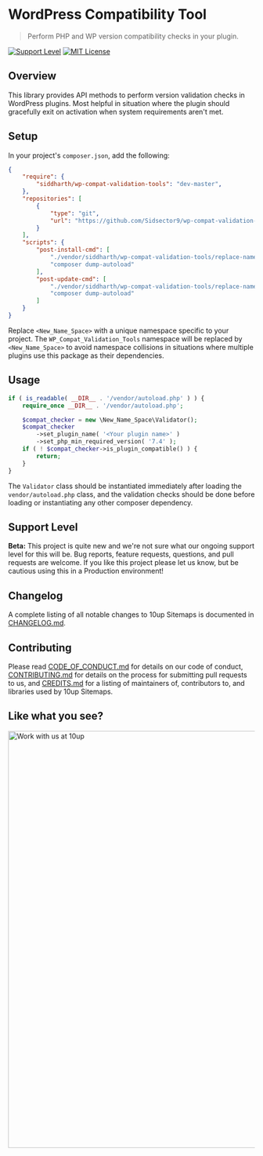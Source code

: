 # WordPress Compatibility Tool

> Perform PHP and WP version compatibility checks in your plugin.

[![Support Level](https://img.shields.io/badge/support-beta-blueviolet.svg)](#support-level) [![MIT License](https://img.shields.io/github/license/10up/wp-compat-validation-tool.svg)](https://github.com/10up/wp-compat-validation-tool/blob/trunk/LICENSE.md)

## Overview

This library provides API methods to perform version validation checks in WordPress plugins.
Most helpful in situation where the plugin should gracefully exit on activation when system requirements aren't met.

## Setup

In your project's `composer.json`, add the following:

```json
{
    "require": {
        "siddharth/wp-compat-validation-tools": "dev-master",
    },
    "repositories": [
        {
            "type": "git",
            "url": "https://github.com/Sidsector9/wp-compat-validation-tools.git"
        }
    ],
    "scripts": {
        "post-install-cmd": [
            "./vendor/siddharth/wp-compat-validation-tools/replace-namespace.sh <New_Name_Space>",
            "composer dump-autoload"
        ],
        "post-update-cmd": [
            "./vendor/siddharth/wp-compat-validation-tools/replace-namespace.sh <New_Name_Space>",
            "composer dump-autoload"
        ]
    }
}
```

Replace `<New_Name_Space>` with a unique namespace specific to your project.
The `WP_Compat_Validation_Tools` namespace will be replaced by `<New_Name_Space>` to avoid namespace collisions in situations where multiple plugins use this package as their dependencies.

## Usage

```php
if ( is_readable( __DIR__ . '/vendor/autoload.php' ) ) {
	require_once __DIR__ . '/vendor/autoload.php';

	$compat_checker = new \New_Name_Space\Validator();
	$compat_checker
		->set_plugin_name( '<Your plugin name>' )
		->set_php_min_required_version( '7.4' );
	if ( ! $compat_checker->is_plugin_compatible() ) {
		return;
	}
}
```

The `Validator` class should be instantiated immediately after loading the `vendor/autoload.php` class, and the validation checks should be done before loading or instantiating any other composer dependency.

## Support Level

**Beta:** This project is quite new and we're not sure what our ongoing support level for this will be. Bug reports, feature requests, questions, and pull requests are welcome. If you like this project please let us know, but be cautious using this in a Production environment!

## Changelog

A complete listing of all notable changes to 10up Sitemaps is documented in [CHANGELOG.md](https://github.com/10up/wp-compat-validation-tool/blob/develop/CHANGELOG.md).

## Contributing

Please read [CODE_OF_CONDUCT.md](https://github.com/10up/wp-compat-validation-tool/blob/develop/CODE_OF_CONDUCT.md) for details on our code of conduct, [CONTRIBUTING.md](https://github.com/10up/wp-compat-validation-tool/blob/develop/CONTRIBUTING.md) for details on the process for submitting pull requests to us, and [CREDITS.md](https://github.com/10up/wp-compat-validation-tool/blob/develop/CREDITS.md) for a listing of maintainers of, contributors to, and libraries used by 10up Sitemaps.

## Like what you see?

<a href="http://10up.com/contact/"><img src="https://10up.com/uploads/2016/10/10up-Github-Banner.png" width="850" alt="Work with us at 10up"></a>
